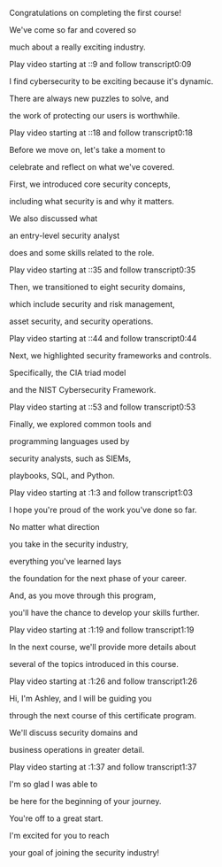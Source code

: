 Congratulations on completing the first course! 

We've come so far and covered so 

much about a really exciting industry.

Play video starting at ::9 and follow transcript0:09

I find cybersecurity to be exciting because it's dynamic. 

There are always new puzzles to solve, and 

the work of protecting our users is worthwhile.

Play video starting at ::18 and follow transcript0:18

Before we move on, let's take a moment to 

celebrate and reflect on what we've covered. 

First, we introduced core security concepts, 

including what security is and why it matters. 

We also discussed what 

an entry-level security analyst 

does and some skills related to the role.

Play video starting at ::35 and follow transcript0:35

Then, we transitioned to eight security domains, 

which include security and risk management, 

asset security, and security operations.

Play video starting at ::44 and follow transcript0:44

Next, we highlighted security frameworks and controls. 

Specifically, the CIA triad model 

and the NIST Cybersecurity Framework.

Play video starting at ::53 and follow transcript0:53

Finally, we explored common tools and 

programming languages used by 

security analysts, such as SIEMs, 

playbooks, SQL, and Python.

Play video starting at :1:3 and follow transcript1:03

I hope you're proud of the work you've done so far. 

No matter what direction 

you take in the security industry, 

everything you've learned lays 

the foundation for the next phase of your career. 

And, as you move through this program, 

you'll have the chance to develop your skills further.

Play video starting at :1:19 and follow transcript1:19

In the next course, we'll provide more details about 

several of the topics introduced in this course.

Play video starting at :1:26 and follow transcript1:26

Hi, I'm Ashley, and I will be guiding you 

through the next course of this certificate program. 

We'll discuss security domains and 

business operations in greater detail.

Play video starting at :1:37 and follow transcript1:37

I'm so glad I was able to 

be here for the beginning of your journey. 

You're off to a great start. 

I'm excited for you to reach 

your goal of joining the security industry!